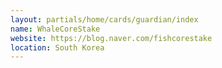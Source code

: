 ```yaml
---
layout: partials/home/cards/guardian/index
name: WhaleCoreStake
website: https://blog.naver.com/fishcorestake
location: South Korea
---
```


